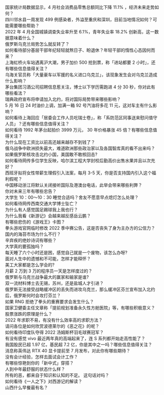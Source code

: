 国家统计局数据显示，4 月社会消费品零售总额同比下降 11.1% ，经济未来走势如何？  
四川邻水县一周发现 499 例感染者，外溢至重庆和深圳，目前当地情况如何？可能需要哪些帮助？  
2022 年 4 月全国城镇调查失业率升至 6.1%，青年失业率 18.2% 创新高，这一数据意味着什么？  
俄罗斯乌克兰局势怎么就反转了？  
如何看待部分基层干部年纪轻轻就熬日子、盼退休？年轻干部的惰性心态因何而来？  
上海虹桥火车站遇离沪大潮，男子加价 500 抢到票，称「进站都要 2 小时」，还有哪些信息值得关注？  
乌海关官员称「大量豪车以军援的名义进口乌克兰」，该现象发生会对乌克兰造成什么影响？  
茅台集团习酒公司招聘信息惹关注，博士以下学历需跑进 4 分 30 秒，你对此有哪些看法？  
瑞典政府宣布将申请加入北约，将对国际局势带来哪些影响？  
5 月 16 日 24 时油价上调，加满一箱 92 号汽油将多花 11 元，这对车主有什么影响？  
如何看待上海回应「居委会工作人员吃瑞士卷」，称「系防范区同事送来慰问值守人员」？还有哪些信息值得关注？  
如何看待 1992 年茅台起拍价 3999 万元， 30 年价格暴涨 45 倍？有哪些信息值得关注？  
为什么现在工资比以前高还越来越存不到钱了？  
俄乌战争中欧洲损失最大，难道欧洲那些政治家以及各国智库真的看不出来吗？  
如果俄罗斯核攻击北约小国，美国敢不敢核回击?  
如何看待网传多位学生反映，哈尔滨工程大学封校后勤高价出售水果并且以次充好？  
西班牙拟将女性带薪生理假引入法案，每月 3-5 天，你是否支持国内引入这个福利假呢？  
中国移动浙江将默认关闭接听国际及港澳台电话，此举会带来哪些利弊？  
你对未来三年有哪些忠告？  
大学生 10：00～10：30 睡觉合适吗？舍友不愿意早点熄灯怎么处理？  
如何看待网传西南交通大学博士坠亡？  
为什么有人感觉国足踢球我上我也行？  
为什么我看《新游记》会越来越反感岳云鹏？  
有哪些悲伤的《游戏王》卡图？  
拳头游戏官网临时修改 2022 季中赛公告，这是否丧失了身为主办方的公信力？  
国内的海苔市场为什么不行？  
辛弃疾的绝妙诗词有哪些？  
大学真的要孤独吗？  
每天睡了六个小时还是困，感觉自己就是一个废物，该怎么办呀?  
面对人生中的遗憾和不可能，怎样才能释怀？  
美工大家都是怎么学会的?  
月薪 2 万到 3 万的程序员一天是怎样度过的？  
俄罗斯与乌克兰战争最大的赢家和输家是谁?  
双一流材料博士去无锡，苏州，还是盐城人才引进？  
俄罗斯无法接受战略缓冲区的丢失而进攻乌克兰，那么缓冲区芬兰宣布加入北约后，俄罗斯何时会攻打芬兰？  
如果 RNG 拒绝了拳头的重赛要求会发生什么？  
国家卫健委主任文章称「提前规划准备永久性方舱医院」等，有哪些积极意义？  
股票涨跌的原理是什么？  
2022 年求职不易，有没有什么效率高的求职方法？  
请问各位是如何欣赏波德莱尔的《恶之花》的呢？  
如何看待印度队夺得 2022 汤姆斯杯羽毛球赛冠军？  
有没有感觉 vivo 最近两年真的高端起来了，连 S 系列都开始走高性能了？  
我国股民已超 1.97  亿，基民超 7.2 亿，你是其中之一吗？哪些信息值得关注？  
消息称英伟达 RTX 40 显卡提前至 7 月发布，对此你有哪些期待？  
没有会计经验，怎样去面试会计工作？  
有哪些惊艳到你的「新中式」穿搭？  
人到中年最舒服的状态什么样？  
所有的恶，都来自于知识和认知的不足。 这句话对吗？  
如何看待《一人之下》对西游记的解读？  
山西什么早餐最有名？  
